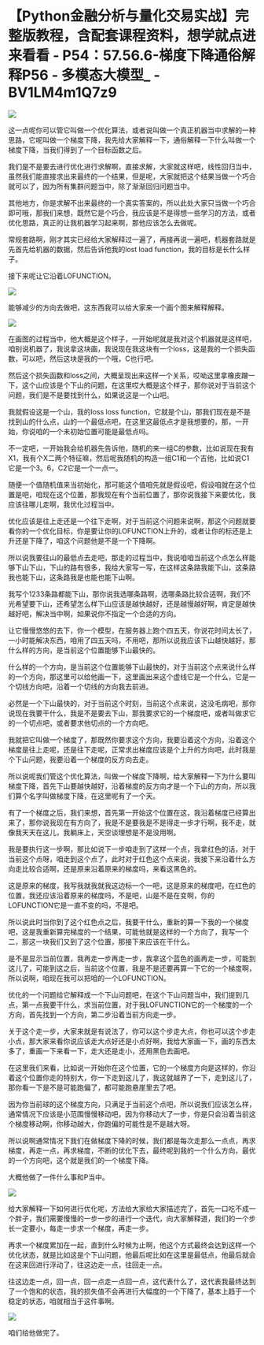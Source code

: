 # 【Python金融分析与量化交易实战】完整版教程，含配套课程资料，想学就点进来看看 - P54：57.56.6-梯度下降通俗解释P56 - 多模态大模型_ - BV1LM4m1Q7z9

![](img/be82aadf98f8d0fbffdf0689b53d5e53_0.png)

这一点呢你可以管它叫做一个优化算法，或者说叫做一个真正机器当中求解的一种思路，它呢叫做一个梯度下降，我先给大家解释一下，通俗解释一下什么叫做一个梯度下降，当我们得到了一个目标函数之后。

我们是不是要去进行优化进行求解啊，直接求解，大家就这样吧，线性回归当中，虽然我们能直接求出来最终的一个结果，但是呢，大家就把这个结果当做一个巧合就可以了，因为所有集群问题当中，除了渐渐回归问题当中。

其他地方，你是求解不出来最终的一个真实答案的，所以此处大家只当做一个巧合即可哦，那我们来想，既然它是个巧合，我应该是不是得想一些学习的方法，或者优化思路，真正的让我机器学习起来啊，那他应该怎么去做呢。

常规套路啊，刚才其实已经给大家解释过一遍了，再接再说一遍吧，机器套路就是先首先给机器的数据，然后告诉他我的lost load function，我的目标是长什么样子。

接下来呢让它沿着LOFUNCTION。

![](img/be82aadf98f8d0fbffdf0689b53d5e53_2.png)

能够减少的方向去做吧，这东西我可以给大家来一个画个图来解释解释。

![](img/be82aadf98f8d0fbffdf0689b53d5e53_4.png)

在画图的过程当中，他大概是这个样子，一开始呢就是我对这个机器就是这样吧，咱别说机器了，我说拿这块画，我说现在我这块有一个loss，这是我的一个损失函数，可以吧，然后这块是我的一个哦，C也行吧。

然后这个损失函数和loss之间，大概呈现出来这样一个关系，哎呦这里拿橡皮蹭一下，这个山应该是个下山的问题，在这里哎大概是这个样子，那你说对于当前这个问题，我们是不是要找到什么，如果说这是一个山吧。

我就假设这是一个山，我的loss loss function，它就是个山，那我们现在是不是找到山的什么点，山的一个最低点吧，在这里这最低点才是我想要的，那，一开始，你说咱的一个未初始位置可能是最低点吗。

不一定吧，一开始我会给机器先告诉他，随机的来一组C的参数，比如说现在我有X1，我有个X二两个特征嘛，然后呢我随机的构造一组C1和一个吉他，比如说C1它是一个3。6，C2它是一个一点一。

随便一个值随机值来当初始化，那可能这个值咱先就是假设吧，假设咱就在这个位置是吧，咱现在这个位置，那我现在有个当前位置了，那你说我接下来要优化，我应该往哪儿走啊，我优化过程当中。

优化应该是往上走还是一个往下走啊，对于当前这个问题来说啊，那这个问题就要看你的一个优化目标，你是要让你的LOFUNCTION上升的，或者让你的标还是上升还是下降了，咱这个问题他是不是一个下降啊。

所以说我要往山的最低点去走吧，那走的过程当中，我说咱咱当前这个点怎么样能够下山下山，下山的路有很多，我给大家写一写，在这样这条路我能下山，这条路我也能下山，这条路我是也能也能下山啊。

我写个1233条路都能下山，那你说我选哪条路啊，选哪条路比较合适啊，我们不光希望要下山，还希望怎么样下山应该是越快越好，还是越慢越好啊，肯定是越快越好吧，解决当中啊，如果说你不指定一个合适的方向。

让它慢慢悠悠的去下，你一个模型，在服务器上跑个四五天，你说花时间太长了，一小时能解决东西，咱用了四五天吗，不用吧，那所以说我应该下山越快越好，那什么样的方向，是当前这个位置能够下山最快的。

什么样的一个方向，是当前这个位置能够下山最快的，对于当前这个点来说什么样的一个方向，那这里可以给他画一下，这里画出来这个虚线它是一个什么，它是一个切线方向吧，沿着一个切线的方向我去前进。

必然是一个下山最快的，对于当前这个时刻，当前这个点来说，这没毛病吧，那你说现在我要干什么，我是不是要去下山，那我要求它的一个梯度吧，或者叫做求它的一个切点吧，或者要求他切点的一个方向吧。

我就把它叫做一个梯度了，那既然你要求这个方向，我要沿着这个方向，沿着这个梯度是往上走呢，还是往下走呢，正常求出梯度应该是个上升的方向吧，此时我是个下山问题，我要沿着一个梯度的反方向去走。

所以说呢我们管这个优化算法，叫做一个梯度下降啊，给大家解释一下为什么要叫梯度下降，首先下山要越快越好，沿着梯度的反方向才是一个下山的方向，所以我们算个名字叫做梯度下降，在这里呢有了一个天。

有了一个梯度之后，我们来想，首先第一开始这个位置在这，我沿着梯度已经算出来了，那你说我现在有方向了，我是不是要我是不是得走一步才行啊，我不走，就像我天天在这儿，我躺床上，天空谈理想是不是没用啊。

我是要执行这一步啊，那比如说下一步咱走到了这样一个点，我拿红色的话，对于当前这个点呀，咱走到这个点了，此时对于红色这个点来说，我接下来沿着什么方向走比较合适啊，还是原来沿着原来的梯度吗，来看这黑色的。

这是原来的梯度，我写我就我就我这边标一个一吧，这是原来的梯度吧，在红色的位置，我还应该沿着原来的梯度吗，不是吧，山是不是在变啊，你的LOFUNCTION它是一直不变的吗，不是吧。

所以说此时当你到了这个红色点之后，我要干什么，重新的算一下我的一个梯度吧，这是我重新算完梯度的一个结果，可能他就是这样的一个方向了，我写一个二，那这一块我们又到了这个位置，那接下来应该在干什么。

是不是显示当前位置，我再走一步再走一步，我拿这个蓝色的画再走一步，可能到这儿了，可能到这之后，当前这个位置，我是不是还要再算一下它的一个梯度啊，所以说啊，咱现在我可以把咱的一个LOFUNCTION。

优化的一个问题给它解释成一个下山问题吧，在这个下山问题当中，我们提到几点，第一点我要干什么，求当前位置，对于我LOFUNCTION它的一个梯度的一个方向，首先找到一个方向，第二步沿着当前方向走一步。

关于这个走一步，大家来就是有说法了，你可以这个步走大点，你也可以这个步走小点，那大家来看你说应该走大点好还是小点好啊，我给大家画一下，画的东西太多了，重画一下来看一下，走大还是走小，还用黑色去画吧。

在这里我们来看，比如说一开始你在这个位置，它的一个梯度方向是这样的，你沿着这个位置你走的特别大，你一下走到这儿了，我这就越界了一下，走到这儿了，那你看一下是不是可能跑偏了，都可能跑悬崖里去了吧。

因为你当前球的这个梯度方向，只满足于当前这个点吧，所以说我们应该怎么样，通常情况下应该是小范围慢慢移动吧，因为你移动大了一步，你是只会沿着当前这个梯度移动啊，你移动越大，你跑偏的可能性是不是越大呀。

所以说啊通常情况下我们在做梯度下降的时候，我们都是每次走那么一点点，再求梯度，再走一点，再求梯度，不断的优化下去，最终呢到我的一个什么方向，最优的一个方向吧，这个就是我们的一个梯度下降。

大概他做了一件什么事和P当中。

![](img/be82aadf98f8d0fbffdf0689b53d5e53_6.png)

给大家解释一下如何进行优化呢，方法给大家给大家描述完了，首先一口吃不成一个胖子，我们需要慢慢的一步一步的进行一个迭代，向大家解释道，我们的一个步长一定要小，每走一步求一个梯度，再走一步。

再求一个梯度累加在一起，直到什么时候为止啊，他这个方式最终会达到这样一个优化状态，就是比如这是个下山问题，他最后呢比如在这里是最低点，他最后就会在这来回进行浮动了，往这边走一点，往回走一点。

往这边走一点，回一点，回一点走一点回一点，这代表什么了，这代表我最终达到了一个饱和的状态，我的损失值不会再进行大幅度的一个下降了，基本上趋于一个稳定的状态，咱就相当于这件事啊。



![](img/be82aadf98f8d0fbffdf0689b53d5e53_8.png)

咱们给他做完了。
